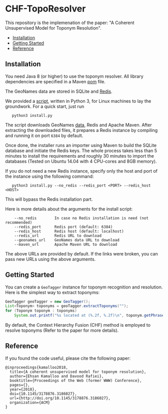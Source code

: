 # CHF-TopoResolver
This repository is the implemenation of the paper: "A Coherent Unsupervised Model for Toponym Resolution".

- [Installation](#installation)
- [Getting Started](#getting-started)
- [Reference](#reference)

## Installation
You need Java 8 (or higher) to use the toponym resolver. 
All library dependencies are specified in a Maven [pom](pom.xml) file.
 
The GeoNames data are stored in SQLite and [Redis](https://redis.io/).

We provided a [script](install.py), written in Python 3, for Linux machines to lay the groundwork. 
For a quick start, just run
```
   python3 install.py
``` 
The script downloads GeoNames [data](http://download.geonames.org/export/dump/), Redis and Apache Maven. 
After extracting the downloaded files, it prepares a Redis instance by compiling and running it on port `6384` by default.

Once done, the installer runs an importer using Maven to build the SQLite database and initiate the Redis keys.
The whole process takes less than 5 minutes to install the requirements and roughly 30 minutes to import the databases
 (Tested on Ubuntu 14.04 with 4 CPU-cores and 8GB memory).
 
If you do not need a new Redis instance, specify only the host and port of the instance using the following command:
```
   python3 install.py --no_redis --redis_port <PORT> --redis_host <HOST> 
```
This will bypass the Redis installation part.

Here is more details about the arguments for the install script:
```
    --no_redis        In case no Redis installation is need (not recommended)
    --redis_port      Redis port (default: 6384)
    --redis_host      Redis host (default: localhost)
    --redis_url       Redis URL to download
    --geonames_url    GeoNames data URL to download
    --maven_url       Apache Maven URL to download
``` 
The above URLs are provided by default. If the links were broken, you can pass new URLs using the above arguments.

## Getting Started
You can create a `GeoTagger` instance for toponym recognition and resolution. 
Here is the simplest way to extract toponyms:

```java
GeoTagger geoTagger = new GeoTagger();
List<Toponym> toponyms = geoTagger.extractToponyms("");
for (Toponym toponym : toponyms)
	System.out.printf("%s located at (%.2f, %.2f)\n", toponym.getPhrase(), );
```
By default, the Context Hierarchy Fusion (CHF) method is employed to resolve toponyms (Refer to the paper for more details).


## Reference
If you found the code useful, please cite the following paper:

```
@inproceedings{kamalloo2018,
  title={A coherent unsupervised model for toponym resolution},
  author={Ehsan Kamalloo and Davood Rafiei},
  booktitle={Proceedings of the Web (former WWW) Conference},
  pages={},
  year={2018},
  doi={10.1145/3178876.3186027},
  url={http://doi.org/10.1145/3178876.3186027},
  organization={ACM}
}
```
